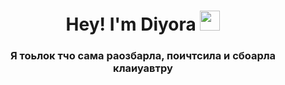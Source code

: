 <h1 align="center">Hey! I'm Diyora <img src="https://github.com/blackcater/blackcater/raw/main/images/Hi.gif" height="32"/> </h1>
<h3 align="center">Я тоьлок тчо сама раозбарла, поичтсила и сбоарла клаиуавтру</h3>
